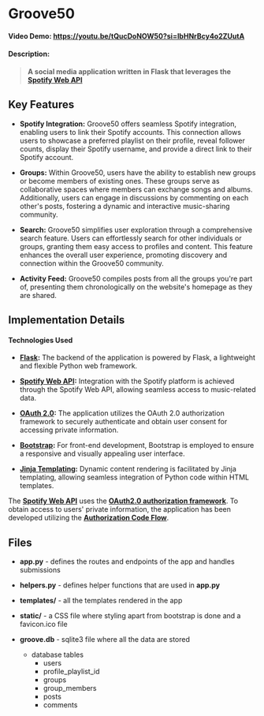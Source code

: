 # Groove50
#### Video Demo:  <https://youtu.be/tQucDoNOW50?si=IbHNrBcy4o2ZUutA>
#### Description:
> **A social media application written in Flask that leverages the [Spotify Web API](https://developer.spotify.com/documentation/web-api)**

## Key Features

- **Spotify Integration:** Groove50 offers seamless Spotify integration, enabling users to link their Spotify accounts. This connection allows users to showcase a preferred playlist on their profile, reveal follower counts, display their Spotify username, and provide a direct link to their Spotify account.

- **Groups:** Within Groove50, users have the ability to establish new groups or become members of existing ones. These groups serve as collaborative spaces where members can exchange songs and albums. Additionally, users can engage in discussions by commenting on each other's posts, fostering a dynamic and interactive music-sharing community.

- **Search:** Groove50 simplifies user exploration through a comprehensive search feature. Users can effortlessly search for other individuals or groups, granting them easy access to profiles and content. This feature enhances the overall user experience, promoting discovery and connection within the Groove50 community.

- **Activity Feed:** Groove50 compiles posts from all the groups you're part of, presenting them chronologically on the website's homepage as they are shared.

## Implementation Details

#### Technologies Used

- **[Flask](https://flask.palletsprojects.com/en/3.0.x/):** The backend of the application is powered by Flask, a lightweight and flexible Python web framework.

- **[Spotify Web API](https://developer.spotify.com/documentation/web-api):** Integration with the Spotify platform is achieved through the Spotify Web API, allowing seamless access to music-related data.

- **[OAuth 2.0](https://oauth.net/2/):** The application utilizes the OAuth 2.0 authorization framework to securely authenticate and obtain user consent for accessing private information.

- **[Bootstrap](https://getbootstrap.com/):** For front-end development, Bootstrap is employed to ensure a responsive and visually appealing user interface.

- **[Jinja Templating](https://jinja.palletsprojects.com/en/3.1.x/):** Dynamic content rendering is facilitated by Jinja templating, allowing seamless integration of Python code within HTML templates.

The **[Spotify Web API](https://developer.spotify.com/documentation/web-api)** uses the **[OAuth2.0 authorization framework](https://oauth.net/2/)**.  To obtain access to users' private information, the application has been developed utilizing the  **[Authorization Code Flow](https://developer.spotify.com/documentation/web-api/tutorials/code-flow)**.

## Files

 -  **app.py** - defines the routes and endpoints of the app and handles submissions

 - **helpers.py** - defines helper functions that are used in **app.py**

 - **templates/** - all the templates rendered in the app

 - **static/** - a CSS file where styling apart from bootstrap is done and a favicon.ico file

 - **groove.db** - sqlite3 file where all the data are stored
    - database tables
        - users
        - profile_playlist_id
        - groups
        - group_members
        - posts
        - comments
